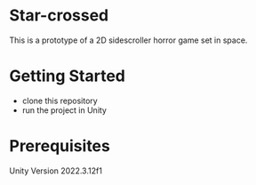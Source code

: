 # Star-crossed

This is a prototype of a 2D sidescroller horror game set in space.

# Getting Started 
- clone this repository
- run the project in Unity

# Prerequisites
Unity Version 2022.3.12f1
